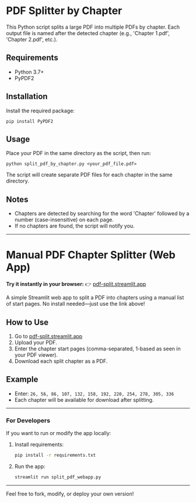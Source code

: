 # PDF Splitter by Chapter

This Python script splits a large PDF into multiple PDFs by chapter. Each output file is named after the detected chapter (e.g., 'Chapter 1.pdf', 'Chapter 2.pdf', etc.).

## Requirements
- Python 3.7+
- PyPDF2

## Installation
Install the required package:

```
pip install PyPDF2
```

## Usage

Place your PDF in the same directory as the script, then run:

```
python split_pdf_by_chapter.py <your_pdf_file.pdf>
```

The script will create separate PDF files for each chapter in the same directory.

## Notes
- Chapters are detected by searching for the word 'Chapter' followed by a number (case-insensitive) on each page.
- If no chapters are found, the script will notify you.

---

# Manual PDF Chapter Splitter (Web App)

**Try it instantly in your browser:**
👉 [pdf-split.streamlit.app](https://pdf-split.streamlit.app/)

A simple Streamlit web app to split a PDF into chapters using a manual list of start pages. No install needed—just use the link above!

## How to Use

1. Go to [pdf-split.streamlit.app](https://pdf-split.streamlit.app/)
2. Upload your PDF.
3. Enter the chapter start pages (comma-separated, 1-based as seen in your PDF viewer).
4. Download each split chapter as a PDF.

## Example
- Enter: `26, 56, 86, 107, 132, 158, 192, 220, 254, 278, 305, 336`
- Each chapter will be available for download after splitting.

---

### For Developers
If you want to run or modify the app locally:

1. Install requirements:
   ```sh
   pip install -r requirements.txt
   ```
2. Run the app:
   ```sh
   streamlit run split_pdf_webapp.py
   ```

---

Feel free to fork, modify, or deploy your own version!
